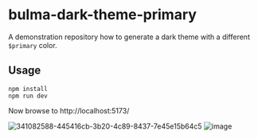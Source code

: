 # bulma-dark-theme-primary
A demonstration repository how to generate a dark theme with a different `$primary` color.

## Usage
```shell
npm install
npm run dev
```

Now browse to http://localhost:5173/

![341082588-445416cb-3b20-4c89-8437-7e45e15b64c5](https://github.com/maerteijn/bulma-dark-theme-primary/assets/121401/f57deaed-0394-466f-ab7a-5f32f9fc7649)
![image](https://github.com/maerteijn/bulma-dark-theme-primary/assets/121401/3c561a5f-f806-424a-b299-284cd703161c)

